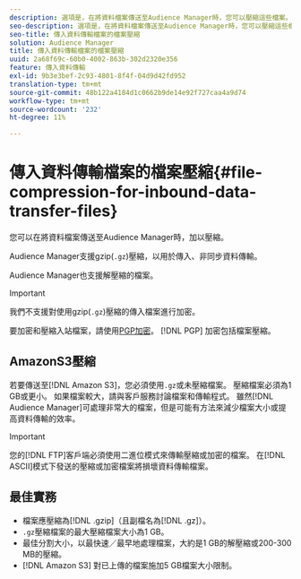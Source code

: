 ```yaml
---
description: 選項是，在將資料檔案傳送至Audience Manager時，您可以壓縮這些檔案。
seo-description: 選項是，在將資料檔案傳送至Audience Manager時，您可以壓縮這些檔案。
seo-title: 傳入資料傳輸檔案的檔案壓縮
solution: Audience Manager
title: 傳入資料傳輸檔案的檔案壓縮
uuid: 2a68f69c-60b0-4002-863b-302d2320e356
feature: 傳入資料傳輸
exl-id: 9b3e3bef-2c93-4801-8f4f-04d9d42fd952
translation-type: tm+mt
source-git-commit: 48b122a4184d1c0662b9de14e92f727caa4a9d74
workflow-type: tm+mt
source-wordcount: '232'
ht-degree: 11%

---
```


# 傳入資料傳輸檔案的檔案壓縮{#file-compression-for-inbound-data-transfer-files}

您可以在將資料檔案傳送至Audience Manager時，加以壓縮。

<!-- inbound-file-compression.xml -->

Audience Manager支援gzip(`.gz`)壓縮，以用於傳入、非同步資料傳輸。

Audience Manager也支援解壓縮的檔案。

>[!IMPORTANT]
>
>我們不支援對使用gzip(`.gz`)壓縮的傳入檔案進行加密。
>
>要加密和壓縮入站檔案，請使用[PGP加密](../../../integration/sending-audience-data/batch-data-transfer-explained/inbound-file-encryption.md)。 [!DNL PGP] 加密包括檔案壓縮。

## AmazonS3壓縮

若要傳送至[!DNL Amazon S3]，您必須使用`.gz`或未壓縮檔案。 壓縮檔案必須為1 GB或更小。 如果檔案較大，請與客戶服務討論檔案和傳輸程式。 雖然[!DNL Audience Manager]可處理非常大的檔案，但是可能有方法來減少檔案大小或提高資料傳輸的效率。

>[!IMPORTANT]
>
>您的[!DNL FTP]客戶端必須使用二進位模式來傳輸壓縮或加密的檔案。 在[!DNL ASCII]模式下發送的壓縮或加密檔案將損壞資料傳輸檔案。

## 最佳實務

* 檔案應壓縮為[!DNL .gzip]（且副檔名為[!DNL .gz]）。
* `.gz`壓縮檔案的最大壓縮檔案大小為1 GB。
* 最佳分割大小，以最快速／最早地處理檔案，大約是1 GB的解壓縮或200-300 MB的壓縮。
* [!DNL Amazon S3] 對已上傳的檔案施加5 GB檔案大小限制。
